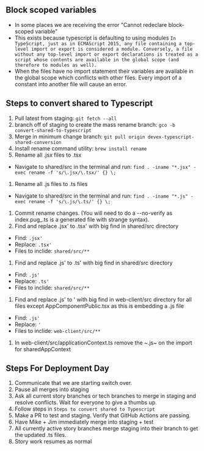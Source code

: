 ## Block scoped variables
- In some places we are receiving the error "Cannot redeclare block-scoped variable"
- This exists because typescript is defaulting to using modules
  ```In TypeScript, just as in ECMAScript 2015, any file containing a top-level import or export is considered a module. Conversely, a file without any top-level import or export declarations is treated as a script whose contents are available in the global scope (and therefore to modules as well). ```
- When the files have no import statement their variables are available in the global scope which conflicts with other files. Every import of a constant into another file will cause an error.



## Steps to convert shared to Typescript
1. Pull latest from staging: ```git fetch --all```
1. branch off of staging to create the mass rename branch: ```gco -b convert-shared-to-typescript```
1. Merge in minimum change branch: ```git pull origin devex-typescript-shared-conversion```
1. Install rename command utility: ```brew install rename```
1. Rename all .jsx files to .tsx 
  - Navigate to shared/src in the terminal and run: ```find . -iname "*.jsx" -exec rename -f 's/\.jsx/\.tsx/' {} \;```
1. Rename all .js files to .ts files
  - Navigate to shared/src in the terminal and run: ```find . -iname "*.js" -exec rename -f 's/\.js/\.ts/' {} \;```
1. Commit rename changes. (You will need to do a --no-verify as index.pug_.ts is a generated file with strange syntax).
1. Find and replace .jsx' to .tsx' with big find in shared/src directory
  - Find: ``` .jsx' ```
  - Replace: ``` .tsx' ```
  - Files to inclide: ```shared/src/**```
1. Find and replace .js' to .ts' with big find in shared/src directory
  - Find: ``` .js' ```
  - Replace: ``` .ts' ```
  - Files to inclide: ```shared/src/**```
1. Find and replace .js' to ' with big find in web-client/src directory for all files except AppComponentPublic.tsx as this is embedding a .js file
  - Find: ``` .js' ```
  - Replace: ```'```
  - Files to inclide: ```web-client/src/**```
1. In web-client/src/applicationContext.ts remove the ~.js~ on the import for sharedAppContext

## Steps For Deployment Day
1. Communicate that we are starting switch over.
1. Pause all merges into staging
1. Ask all current story branches or tech branches to merge in staging and resolve conflicts. Wait for everyone to give a thumbs up.
1. Follow steps in ```Steps to convert shared to Typescript```
1. Make a PR to test and staging. Verify that GitHub Actions are passing.
1. Have Mike + Jim immediately merge into staging + test
1. All currently active story branches merge staging into their branch to get the updated .ts files.
1. Story work resumes as normal